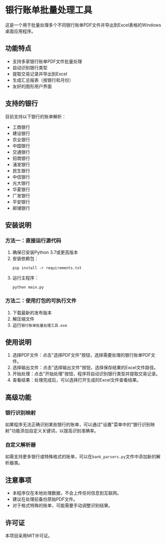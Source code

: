 # 银行账单批量处理工具

这是一个用于批量处理多个不同银行账单PDF文件并导出到Excel表格的Windows桌面应用程序。

## 功能特点

- 支持多家银行账单PDF文件批量处理
- 自动识别银行类型
- 提取交易记录并导出到Excel
- 生成汇总报表（按银行和月份）
- 友好的图形用户界面

## 支持的银行

目前支持以下银行的账单解析：

- 工商银行
- 建设银行
- 农业银行
- 中国银行
- 交通银行
- 招商银行
- 浦发银行
- 民生银行
- 中信银行
- 光大银行
- 华夏银行
- 广发银行
- 平安银行
- 邮储银行

## 安装说明

### 方法一：直接运行源代码

1. 确保已安装Python 3.7或更高版本
2. 安装依赖包：
   ```
   pip install -r requirements.txt
   ```
3. 运行主程序：
   ```
   python main.py
   ```

### 方法二：使用打包的可执行文件

1. 下载最新的发布版本
2. 解压缩文件
3. 运行`银行账单批量处理工具.exe`

## 使用说明

1. 选择PDF文件：点击"选择PDF文件"按钮，选择需要处理的银行账单PDF文件。
2. 选择输出文件：点击"选择输出文件"按钮，选择保存结果的Excel文件路径。
3. 开始处理：点击"开始处理"按钮，程序将自动识别银行类型并提取交易记录。
4. 查看结果：处理完成后，可以选择打开生成的Excel文件查看结果。

## 高级功能

### 银行识别映射

如果程序无法正确识别某些银行的账单，可以通过"设置"菜单中的"银行识别映射"功能添加自定义关键词，以提高识别准确率。

### 自定义解析器

如需支持更多银行或特殊格式的账单，可以在`bank_parsers.py`文件中添加新的解析器类。

## 注意事项

- 本程序仅在本地处理数据，不会上传任何信息到互联网。
- 建议在处理前备份原始PDF文件。
- 对于格式特殊的账单，可能需要手动调整识别结果。

## 许可证

本项目采用MIT许可证。